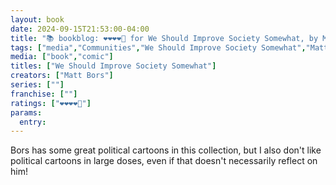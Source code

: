 ```yaml
---
layout: book
date: 2024-09-15T21:53:00-04:00
title: "📚 bookblog: ❤️❤️❤️❤️🖤 for We Should Improve Society Somewhat, by Matt Bors"
tags: ["media","Communities","We Should Improve Society Somewhat","Matt Bors","political cartoons","comics"]
media: ["book","comic"]
titles: ["We Should Improve Society Somewhat"]
creators: ["Matt Bors"]
series: [""]
franchise: [""]
ratings: ["❤️❤️❤️❤️🖤"]
params:
  entry:
---
```


Bors has some great political cartoons in this collection, but I also don't like political cartoons in large doses, even if that doesn't necessarily reflect on him!
